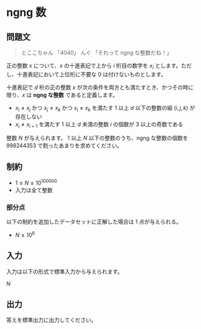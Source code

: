 # ngng 数


## 問題文

> とここちゃん 「4040」
> んぐ 「それって ngng な整数だね！」

正の整数 $x$ について、$x$ の十進表記で上から $i$ 桁目の数字を $x_i$ とします。ただし、十進表記において上位桁に不要な $0$ は付けないものとします。

十進表記で $d$ 桁の正の整数 $x$ が次の条件を両方とも満たすとき、かつその時に限り、$x$ は **ngng な整数** であると定義します。
- $x_i \neq x_j$ かつ $x_j \neq x_k$ かつ $x_i \neq x_k$ を満たす $1$ 以上 $d$ 以下の整数の組 $(i, j, k)$ が存在しない
- $x_i \neq x_{i + 1}$ を満たす $1$ 以上 $d$ 未満の整数 $i$ の個数が $3$ 以上の奇数である

整数 $N$ が与えられます。 $1$ 以上 $N$ 以下の整数のうち、ngng な整数の個数を $998244353$ で割ったあまりを求めてください。


## 制約

- $1 \leq N \leq 10^{100000}$
- 入力は全て整数

### 部分点

以下の制約を追加したデータセットに正解した場合は $1$ 点が与えられる。
- $N \leq 10^6$

## 入力

入力は以下の形式で標準入力から与えられます。

<div class="code-math">

$N$

</div>


## 出力

答えを標準出力に出力してください。

